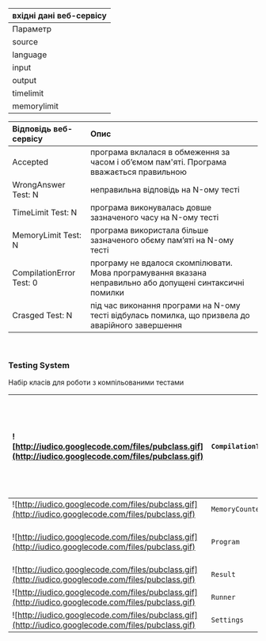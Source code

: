 |вхідні дані веб-сервісу|
|:----------------------|
|Параметр               |Тип                    |Опис                   |
|source                 |string                 |текстове представлення відповіді користувача, тобто коду програми|
|language               |string                 |мова програмування, яка визначена у тесті|
|input                  |string[.md](.md)       |набір вхідних даних програми|
|output                 |string[.md](.md)       |відповідний набір до input очікуваних результатів виконання програми|
|timelimit              |int                    |максимальний допустимий час виконання програми у мілісекундах|
|memorylimit            |Int                    |максимальний допустимий об’єм оперативної пам’яті в кілобайтах, який може використовувати програма|

|Відповідь веб-сервісу|Опис|
|:--------------------|:---|
|Accepted             |програма вклалася в обмеження за часом і об’ємом пам'яті. Програма вважається правильною|
|WrongAnswer Test: N  |неправильна відповідь на N-ому тесті|
|TimeLimit Test: N    |програма виконувалась довше зазначеного часу на      N-ому тесті|
|MemoryLimit Test: N  |програма використала більше зазначеного обєму пам’яті на N-ому тесті|
|CompilationError Test: 0|програму не вдалося скомпілювати. Мова програмування вказана неправильно або допущені синтаксичні помилки|
|Crasged Test: N      |під час виконання програми на N-ому тесті відбулась помилка, що призвела до аварійного завершення|
<br />

### Testing System ###
Набір класів для роботи з компільованими тестами

|![http://iudico.googlecode.com/files/pubclass.gif](http://iudico.googlecode.com/files/pubclass.gif)|`CompilationTester`|  Main component class. Compiles provided source and runnes **.exe files againts tests.**|
|:--------------------------------------------------------------------------------------------------|:------------------|:-----------------------------------------------------------|
|![http://iudico.googlecode.com/files/pubclass.gif](http://iudico.googlecode.com/files/pubclass.gif)|`MemoryCounter`    |                                                            |
|![http://iudico.googlecode.com/files/pubclass.gif](http://iudico.googlecode.com/files/pubclass.gif)|`Program`          |  This class represents program to test.                    |
|![http://iudico.googlecode.com/files/pubclass.gif](http://iudico.googlecode.com/files/pubclass.gif)|`Result`           |                                                            |
|![http://iudico.googlecode.com/files/pubclass.gif](http://iudico.googlecode.com/files/pubclass.gif)|`Runner`           |                                                            |
|![http://iudico.googlecode.com/files/pubclass.gif](http://iudico.googlecode.com/files/pubclass.gif)|`Settings`         |                                                            |
